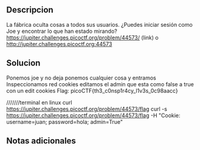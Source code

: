 ## Descripcion 

La fábrica oculta cosas a todos sus usuarios. ¿Puedes iniciar sesión como Joe y encontrar lo que han estado mirando? https://jupiter.challenges.picoctf.org/problem/44573/ (link) o http://jupiter.challenges.picoctf.org:44573
## Solucion

Ponemos joe y no deja
ponemos cualquier cosa y entramos
Inspeccionamos
red
cookies
editamos el admin que esta como false a true con un edit cookies
Flag: picoCTF{th3_c0nsp1r4cy_l1v3s_0c98aacc}

///////terminal en linux
curl https://jupiter.challenges.picoctf.org/problem/44573/flag
curl -s https://jupiter.challenges.picoctf.org/problem/44573/flag -H "Cookie: username=juan; password=hola; admin=True"


## Notas adicionales
